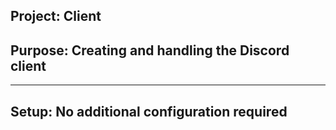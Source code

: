﻿## Project: Client
## Purpose: Creating and handling the Discord client
---
## Setup: No additional configuration required